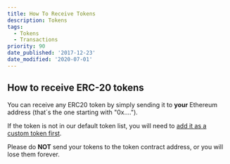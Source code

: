 ```yaml
---
title: How To Receive Tokens
description: Tokens
tags:
  - Tokens
  - Transactions
priority: 90
date_published: '2017-12-23'
date_modified: '2020-07-01'
---
```


## How to receive ERC-20 tokens

You can receive any ERC20 token by simply sending it to **your** Ethereum address (that´s the one starting with "0x....").

If the token is not in our default token list, you will need to [add it as a custom token first](/troubleshooting/tokens/adding-new-token-and-sending-custom-tokens).

Please do **NOT** send your tokens to the token contract address, or you will lose them forever.
